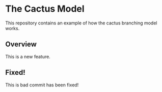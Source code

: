 # The Cactus Model

This repository contains an example of how the cactus branching model works.

## Overview

This is a new feature.

## Fixed!
This is bad commit has been fixed!
